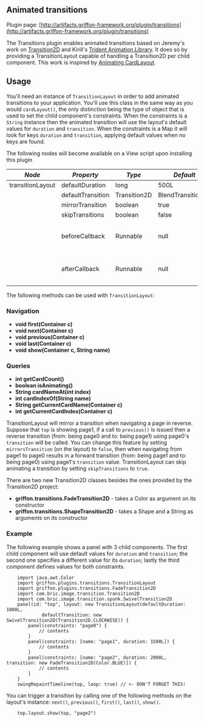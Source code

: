 
Animated transitions
--------------------

Plugin page: [http://artifacts.griffon-framework.org/plugin/transitions](http://artifacts.griffon-framework.org/plugin/transitions)


The Transitions plugin enables animated transitions based on Jeremy's work on [Transition2D][1] and Kirill's [Trident Animation Library][2].
It does so by providing a TransitionLayout capable of handling a Transition2D per child component.
This work is inspired by [Animating CardLayout][3].

Usage
-----

You'll need an instance of `TransitionLayout` in order to add animated transitions to your application. You'll use this class in the same way as
you would `cardLayout()`, the only distinction being the type of object that is used to set the child component's constraints.
When the constraints is a `String` instance then the animated transition will use the layout's default values for `duration` and `transition`. When 
the constraints is a Map it will look for keys `duration` and `transition`, applying default values when no keys are found.

The following nodes will become available on a View script upon installing this plugin

| *Node*           | *Property*        | *Type*       | *Default*         | *Required* | *Bindable* | Notes                              |
| ---------------- | ----------------- | ------------ | ----------------- | ---------- | ---------- | ---------------------------------- |
| transitionLayout | defaultDuration   | long         | 500L              | no         | no         |                                    |
|                  | defaultTransition | Transition2D | BlendTransition2D | no         | no         |                                    |
|                  | mirrorTransition  | boolean      | true              | no         | no         |                                    |
|                  | skipTransitions   | boolean      | false             | no         | no         |                                    |
|                  | beforeCallback    | Runnable     | null              | no         | no         | invoked before a transition starts |
|                  | afterCallback     | Runnable     | null              | no         | no         | invoked after a transition ends    |

The following methods can be used with `TransitionLayout`:

### Navigation

 *  **void first(Container c)**
 *  **void next(Container c)**
 *  **void previous(Container c)**
 *  **void last(Container c)**
 *  **void show(Container c, String name)**

### Queries

 *  **int getCardCount()**
 *  **boolean isAnimating()**
 *  **String cardNameAt(int index)**
 *  **int cardIndexOf(String name)**
 *  **String getCurrentCardName(Container c)**
 *  **int getCurrentCardIndex(Container c)**

TransitionLayout will mirror a transition when navigating a page in reverse. Suppose that `top` is showing page1, if a call to `previous()` is
issued then a reverse transition (from: being page0 and to: being page1) using page0's `transition` will be called. You can change this feature
by setting `mirrorsTransition` (on the layout) to `false`, then when navigating from page1 to page0 results in a forward transition (from: being 
page1 and to: being page0) using page1's `transition` value.
TransitionLayout can skip animating a transition by setting `skipTransitions` to `true`.

There are two new Transition2D classes besides the ones provided by the Transition2D project:

 *  **griffon.transitions.FadeTransition2D** - takes a Color as argument on its constructor
 *  **griffon.transitions.ShapeTransition2D** - takes a Shape and a String as arguments on its constructor

### Example

The following example shows a panel with 3 child components. The first child component will use default values for `duration` and `transition`; 
the second one specifies a different value for its `duration`; lastly the third component defines values for both constraints.

        import java.awt.Color
        import griffon.plugins.transitions.TransitionLayout
        import griffon.plugins.transitions.FadeTransition2D
        import com.bric.image.transition.Transition2D
        import com.bric.image.transition.spunk.SwivelTransition2D
        panel(id: "top", layout: new TransitionLayout(defaultDuration: 1000L,
                 defaultTransition: new SwivelTransition2D(Transition2D.CLOCKWISE)) {
            panel(constraints: "page0") {
                // contents
            }
            panel(constraints: [name: "page1", duration: 1500L]) {
                // contents
            }
            panel(constraints: [name: "page2", duration: 2000L, transition: new FadeTransition2D(Color.BLUE)]) {
                // contents
            }
        }
        swingRepaintTimeline(top, loop: true) // <- DON'T FORGET THIS!

You can trigger a transition by calling one of the following methods on the layout's instance: `next()`, `previous()`, `first()`, `last()`, `show()`.

        top.layout.show(top, "page2")

[1]: http://javagraphics.blogspot.com/2007/04/slideshows-transitions-swf.html
[2]: http://kenai.com/projects/trident/pages/Home
[3]: https://animatingcardlayout.dev.java.net/

